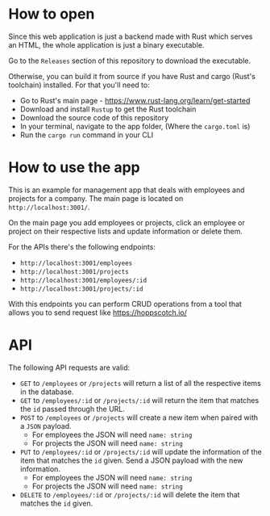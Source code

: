 # How to open

Since this web application is just a backend made with Rust which serves an HTML, the whole application is just a binary executable.

Go to the `Releases` section of this repository to download the executable.

Otherwise, you can build it from source if you have Rust and cargo (Rust's toolchain) installed. For that you'll need to:
- Go to Rust's main page - https://www.rust-lang.org/learn/get-started
- Download and install `Rustup` to get the Rust toolchain
- Download the source code of this repository
- In your terminal, navigate to the app folder, (Where the `cargo.toml` is)
- Run the `cargo run` command in your CLI

# How to use the app

This is an example for management app that deals with employees and projects for a company. The main page is located on `http://localhost:3001/`. 

On the main page you add employees or projects, click an employee or project on their respective lists and update information or delete them.

For the APIs there's the following endpoints:
- `http://localhost:3001/employees`
- `http://localhost:3001/projects`
- `http://localhost:3001/employees/:id`
- `http://localhost:3001/projects/:id`

With this endpoints you can perform CRUD operations from a tool that allows you to send request like https://hoppscotch.io/

# API

The following API requests are valid:
- `GET` to `/employees` or `/projects` will return a list of all the respective items in the database.
- `GET` to `/employees/:id` or `/projects/:id` will return the item that matches the `id` passed through the URL.
- `POST` to `/employees` or `/projects` will create a new item when paired with a `JSON` payload.
	- For employees the JSON will need `name: string`
	- For projects the JSON will need `name: string`
- `PUT` to `/employees/:id` or `/projects/:id` will update the information of the item that matches the `id` given. Send a JSON payload with the new information.
	- For employees the JSON will need `name: string`
	- For projects the JSON will need `name: string`
- `DELETE` to `/employees/:id` or `/projects/:id` will delete the item that matches the `id` given.
